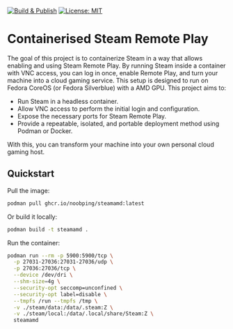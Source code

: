 [![Build & Publish](https://github.com/noobping/containerised-steam-remote-play/actions/workflows/docker.yml/badge.svg)](https://github.com/noobping/containerised-steam-remote-play/actions/workflows/docker.yml)
[![License: MIT](https://img.shields.io/badge/License-MIT-default.svg)](https://opensource.org/licenses/MIT)

# Containerised Steam Remote Play

The goal of this project is to containerize Steam in a way that allows enabling and using Steam Remote Play. By running Steam inside a container with VNC access, you can log in once, enable Remote Play, and turn your machine into a cloud gaming service.
This setup is designed to run on Fedora CoreOS (or Fedora Silverblue) with a AMD GPU.
This project aims to:
 - Run Steam in a headless container.
 - Allow VNC access to perform the initial login and configuration.
 - Expose the necessary ports for Steam Remote Play.
 - Provide a repeatable, isolated, and portable deployment method using Podman or Docker.

With this, you can transform your machine into your own personal cloud gaming host.

## Quickstart

Pull the image:

```sh
podman pull ghcr.io/noobping/steamamd:latest
```

Or build it locally:

```sh
podman build -t steamamd .
```

Run the container:

```sh
podman run --rm -p 5900:5900/tcp \
  -p 27031-27036:27031-27036/udp \
  -p 27036:27036/tcp \
  --device /dev/dri \
  --shm-size=4g \
  --security-opt seccomp=unconfined \
  --security-opt label=disable \
  --tmpfs /run --tmpfs /tmp \
  -v ./steam/data:/data/.steam:Z \
  -v ./steam/local:/data/.local/share/Steam:Z \
  steamamd
```
